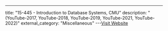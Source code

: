 ---
title: "15-445 - Introduction to Database Systems, CMU"
description: "(YouTube-2017, YouTube-2018, YouTube-2019, YouTube-2021, YouTube-2022)"
external_category: "Miscellaneous"
---[Visit Website](https://15445.courses.cs.cmu.edu/fall2022/)

